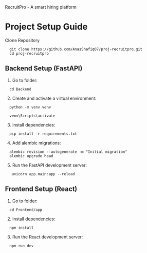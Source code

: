 RecruitPro - A smart hiring platform

# Project Setup Guide
Clone Repository
```
  git clone https://github.com/AnasShafiq07/proj-recruitpro.git
  cd proj-recruitpro
```

## Backend Setup (FastAPI)
1. Go to folder:
```
  cd Backend
```
2. Create and activate a virtual environment:
```
  python -m venv venv

  venv\Scripts\activate
```
3. Install dependencies:
```
  pip install -r requirements.txt
```
4. Add alembic migrations:
```
  alembic revision --autogenerate -m "Initial migration"
  alembic upgrade head
```
5. Run the FastAPI development server:
```
   uvicorn app.main:app --reload
```

## Frontend Setup (React)
1. Go to folder:
```
  cd Frontend/app
```
2. Install dependencies:
```
  npm install
```
3. Run the React development server:
```
  npm run dev
```
